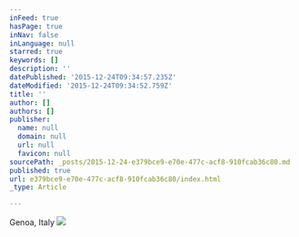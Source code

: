 ```yaml
---
inFeed: true
hasPage: true
inNav: false
inLanguage: null
starred: true
keywords: []
description: ''
datePublished: '2015-12-24T09:34:57.235Z'
dateModified: '2015-12-24T09:34:52.759Z'
title: ''
author: []
authors: []
publisher:
  name: null
  domain: null
  url: null
  favicon: null
sourcePath: _posts/2015-12-24-e379bce9-e70e-477c-acf8-910fcab36c80.md
published: true
url: e379bce9-e70e-477c-acf8-910fcab36c80/index.html
_type: Article

---
```

Genoa, Italy
![](https://the-grid-user-content.s3-us-west-2.amazonaws.com/af2208f3-9a8a-41b8-9845-be223d9ca2e8.jpg)